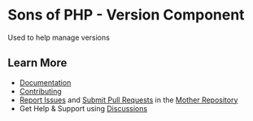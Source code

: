 Sons of PHP - Version Component
===============================

Used to help manage versions

## Learn More

* [Documentation][docs]
* [Contributing][contributing]
* [Report Issues][issues] and [Submit Pull Requests][pull-requests] in the
  [Mother Repository][mother-repo]
* Get Help & Support using [Discussions][discussions]

[discussions]: https://github.com/orgs/SonsOfPHP/discussions
[mother-repo]: https://github.com/SonsOfPHP/sonsofphp
[contributing]: https://docs.sonsofphp.com/contributing/
[docs]: https://docs.sonsofphp.com/components/version/
[issues]: https://github.com/SonsOfPHP/sonsofphp/issues?q=is%3Aopen+is%3Aissue+label%3AVersion
[pull-requests]: https://github.com/SonsOfPHP/sonsofphp/pulls?q=is%3Aopen+is%3Apr+label%3AVersion
